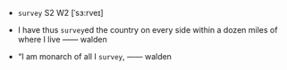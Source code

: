 - `survey` S2 W2 [ˈsɜ:rveɪ]



-  I have thus `survey`ed the country on every side within a dozen miles of where I live —— walden

- “I am monarch of all I `survey`, —— walden